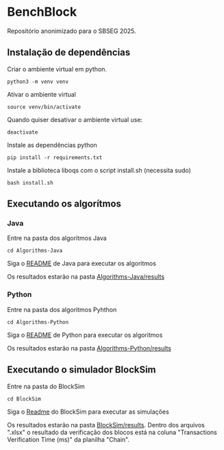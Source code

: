 # BenchBlock
Repositório anonimizado para o SBSEG 2025.
## Instalação de dependências
Criar o ambiente virtual em python.
```
python3 -m venv venv
```

Ativar o ambiente virtual
```
source venv/bin/activate
```
Quando quiser desativar o ambiente virtual use:
```
deactivate
```

Instale as dependências python
```
pip install -r requirements.txt
```
Instale a biblioteca liboqs com o script install.sh (necessita sudo)
```
bash install.sh
```
## Executando os algorítmos
### Java
Entre na pasta dos algoritmos Java
```
cd Algorithms-Java
```
Siga o [README](Algorithms-Java/README.md) de Java para executar os algoritmos

Os resultados estarão na pasta [Algorithms-Java/results](Algorithms-Java/results)

### Python
Entre na pasta dos algoritmos Pyhthon
```
cd Algorithms-Python
```
Siga o [README](Algorithms-Python/README.md) de Python para executar os algoritmos

Os resultados estarão na pasta [Algorithms-Python/results](Algorithms-Python/results)

## Executando o simulador BlockSim
Entre na pasta do BlockSim
```
cd BlockSim
```

Siga o [Readme](BlockSim/README.md) do BlockSim para executar as simulações
 
Os resultados estarão na pasta [BlockSim/results](BlockSim/results). Dentro dos arquivos ".xlsx" o resultado da verificação dos blocos está na coluna "Transactions Verification Time (ms)" da planilha "Chain".